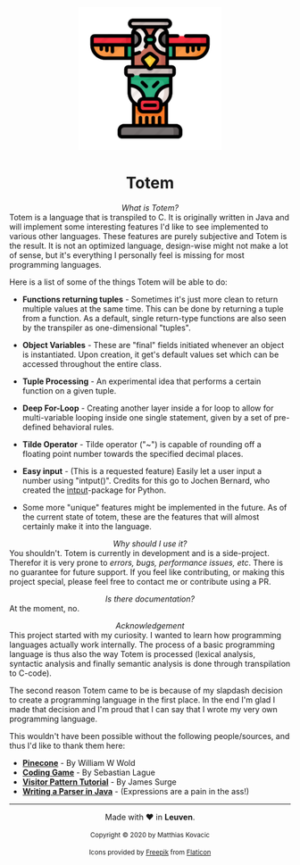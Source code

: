 <dl>
    <div align="center">
        <img src="totem-256.png" alt="Totem Logo">
        <h1>Totem</h1>
    </div>
</dl>
<div align="center">
	<em>What is Totem?</em>
</div>
<div>
Totem is a language that is transpiled to C. It is originally written in Java and will implement some interesting features I'd like to see implemented to various other languages. These features are purely subjective and Totem is the result. It is not an optimized language, design-wise might not make a lot of sense, but it's everything I personally feel is missing for most programming languages.

Here is a list of some of the things Totem will be able to do:

 - **Functions returning tuples** - Sometimes it's just more clean to return multiple values at the same time. This can be done by returning a tuple from a function. As a default, single return-type functions are also seen by the transpiler as one-dimensional "tuples". 
 
 - **Object Variables** - These are "final" fields initiated whenever an object is instantiated. Upon creation, it get's default values set which can be accessed throughout the entire class.
 
 - **Tuple Processing** - An experimental idea that performs a certain function on a given tuple.
 
 - **Deep For-Loop** - Creating another layer inside a for loop to allow for multi-variable looping inside one single statement, given by a set of pre-defined behavioral rules.
 
 - **Tilde Operator** - Tilde operator ("~") is capable of rounding off a floating point number towards the specified decimal places.

 - **Easy input** - (This is a requested feature) Easily let a user input a number using "intput()". Credits for this go to Jochen Bernard, who created the [intput](https://github.com/PolyRocketMatt/intput)-package for Python.
 
 - Some more "unique" features might be implemented in the future. As of the current state of totem, these are the features that will almost certainly make it into the language.

</div>
<p></p>
<div align="center">
	<em>Why should I use it?</em>
</div>
<div>
You shouldn't. Totem is currently in development and is a side-project. Therefor it is very prone to <em>errors, bugs, performance issues, etc</em>. There is no guarantee for future support. If you feel like contributing, or making this project special, please feel free to contact me or contribute using a PR. 
</div>
<p></p>
<div align="center">
	<em>Is there documentation?</em>
</div>
<div>
At the moment, no.
</div>
<p></p>
<div align="center">
	<em>Acknowledgement</em>
</div>
<div>
This project started with my curiosity. I wanted to learn how programming languages actually work internally. The process of a basic programming language is thus also the way Totem is processed (lexical analysis, syntactic analysis and finally semantic analysis is done through transpilation to C-code).

The second reason Totem came to be is because of my slapdash decision to create a programming language in the first place. In the end I'm glad I made that decision and I'm proud that I can say that I wrote my very own programming language.

This wouldn't have been possible without the following people/sources, and thus I'd like to thank them here:

-   **[Pinecone](https://www.freecodecamp.org/news/the-programming-language-pipeline-91d3f449c919/)**  - By William W Wold
-   **[Coding Game](https://www.youtube.com/watch?v=dY6jR52fFWo&t=150s)**  - By Sebastian Lague
-   **[Visitor Pattern Tutorial](https://dzone.com/articles/design-patterns-visitor)**  - By James Surge
-   **[Writing a Parser in Java](http://cogitolearning.co.uk/2013/03/writing-a-parser-in-java-introduction/)**  - (Expressions are a pain in the ass!)
</div>
<p></p>

---

<dl>
    <div>
        <p align="center">
            Made with ❤ in <b>Leuven</b>.
        </p>
        <p align="center">
            <small>Copyright © 2020 by Matthias Kovacic</small>
        </p>
        <p align="center">
            <small>Icons provided by <a href="https://www.flaticon.com/authors/freepik">Freepik</a> from <a href="https://www.flaticon.com/">Flaticon</a></small>
        </p>
    </div>
</dl>